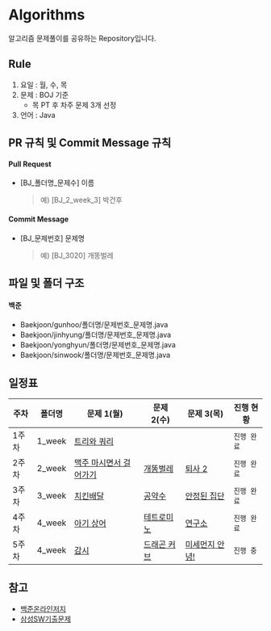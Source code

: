 # Algorithms
알고리즘 문제풀이를 공유하는 Repository입니다.

## Rule
1. 요일 : 월, 수, 목
2. 문제 : BOJ 기준
    - 목 PT 후 차주 문제 3개 선정
3. 언어 : Java

## PR 규칙 및 Commit Message 규칙

#### Pull Request
- [BJ_폴더명_문제수] 이름
    > 예) [BJ_2_week_3] 박건후

#### Commit Message
- [BJ_문제번호] 문제명
    > 예) [BJ_3020] 개똥벌레

## 파일 및 폴더 구조

#### 백준

- Baekjoon/gunhoo/폴더명/문제번호_문제명.java
- Baekjoon/jinhyung/폴더명/문제번호_문제명.java
- Baekjoon/yonghyun/폴더명/문제번호_문제명.java
- Baekjoon/sinwook/폴더명/문제번호_문제명.java

## 일정표

| **주차** | **폴더명** | **문제 1(월)**                                          | **문제 2(수)**                                    | **문제 3(목)**                                    | **진행 현황** |
|--------|---------|------------------------------------------------------|------------------------------------------------|------------------------------------------------|-----------|
| 1주차    | 1_week  | [트리와 쿼리](https://www.acmicpc.net/problem/15681)      |                                                |                                                | `진행 완료`   |
| 2주차    | 2_week  | [맥주 마시면서 걸어가기](https://www.acmicpc.net/problem/9205) | [개똥벌레](https://www.acmicpc.net/problem/3020)   | [퇴사 2](https://www.acmicpc.net/problem/15486)  | `진행 완료`   |
| 3주차    | 3_week  | [치킨배달](https://www.acmicpc.net/problem/15686)        | [공약수](https://www.acmicpc.net/problem/2436)    | [안정된 집단](https://www.acmicpc.net/problem/2653) | `진행 완료`   |
| 4주차    | 4_week  | [아기 상어](https://www.acmicpc.net/problem/16236)       | [테트로미노](https://www.acmicpc.net/problem/14500) | [연구소](https://www.acmicpc.net/problem/14502)   | `진행 완료`    |
| 5주차    | 4_week  | [감시](https://www.acmicpc.net/problem/15683)       | [드래곤 커브](https://www.acmicpc.net/problem/15685) | [미세먼지 안녕!](https://www.acmicpc.net/problem/17144)   | `진행 중`    |

## 참고
- [백준온라인저지](https://www.acmicpc.net/)
- [삼성SW기출문제](https://www.acmicpc.net/group/workbook/view/16664/53490)
